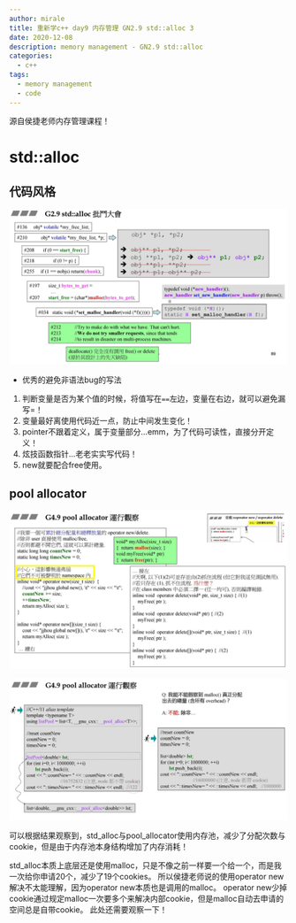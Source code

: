 ```yaml
---
author: mirale
title: 重新学c++ day9 内存管理 GN2.9 std::alloc 3
date: 2020-12-08
description: memory management - GN2.9 std::alloc
categories:
  - c++
tags:
  - memory management
  - code
---
```


源自侯捷老师内存管理课程！

# std::alloc

## 代码风格

![](std_alloc_codeStyle.jpg)

- 优秀的避免非语法bug的写法

1. 判断变量是否为某个值的时候，将值写在`==`左边，变量在右边，就可以避免漏写=！
2. 变量最好离使用代码近一点，防止中间发生变化！
3. pointer不跟着定义，属于变量部分...emm，为了代码可读性，直接分开定义！
4. 炫技函数指针...老老实实写代码！
5. new就要配合free使用。

## pool allocator

![](pool_allocator.jpg)

![](pool_allocator_run.jpg)

可以根据结果观察到，std_alloc与pool_allocator使用内存池，减少了分配次数与cookie，但是由于内存池本身结构增加了内存消耗！

std_alloc本质上底层还是使用malloc，只是不像之前一样要一个给一个，而是我一次给你申请20个，减少了19个cookies。
所以侯捷老师说的使用operator new解决不太能理解，因为operator new本质也是调用的malloc。
operator new少掉cookie通过规定malloc一次要多个来解决内部cookie，但是malloc自动去申请的空间总是自带cookie。
此处还需要观察一下！
